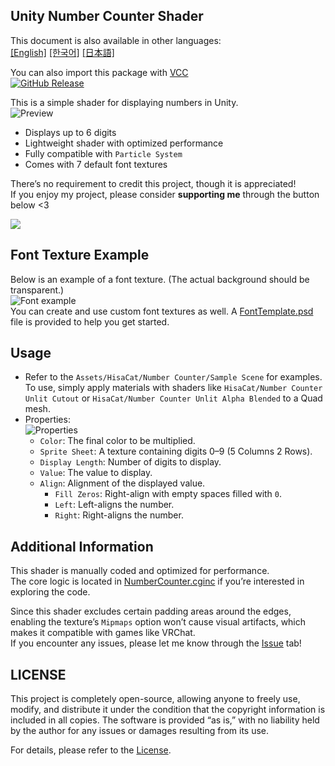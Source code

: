 ## Unity Number Counter Shader

This document is also available in other languages:  
[[English]](./README.md) [[한국어]](./README.ko.md) [[日本語]](README.ja.md)

You can also import this package with [VCC](https://hisacat.github.io/Unity-NumberCounterShader)  
[![GitHub Release][shields-release]][github-release]

[shields-release]: https://img.shields.io/github/v/release/hisacat/Unity-NumberCounterShader
[github-release]: https://github.com/hisacat/Unity-NumberCounterShader/releases/latest

This is a simple shader for displaying numbers in Unity.  
![Preview](./Images/Preview.png)

- Displays up to 6 digits
- Lightweight shader with optimized performance
- Fully compatible with `Particle System`
- Comes with 7 default font textures

There’s no requirement to credit this project, though it is appreciated!  
If you enjoy my project, please consider **supporting me** through the button below <3

<a href="https://www.buymeacoffee.com/HisaCat"><img src="https://img.buymeacoffee.com/button-api/?text=Buy me Milk&emoji=🥛&slug=HisaCat&button_colour=bd5fff&font_colour=ffffff&font_family=Bree&outline_colour=000000&coffee_colour=ffffff" /></a>

## Font Texture Example

Below is an example of a font texture. (The actual background should be transparent.)  
![Font example](./Images/Font.png)  
You can create and use custom font textures as well. A [FontTemplate.psd](.//Packages/cat.hisa.number-counter-shader//FontTemplate.psd) file is provided to help you get started.

## Usage

- Refer to the `Assets/HisaCat/Number Counter/Sample Scene` for examples.  
  To use, simply apply materials with shaders like `HisaCat/Number Counter Unlit Cutout` or `HisaCat/Number Counter Unlit Alpha Blended` to a Quad mesh.
- Properties:  
  ![Properties](./Images/Inspector-Properties.png)
  - `Color`: The final color to be multiplied.
  - `Sprite Sheet`: A texture containing digits 0–9 (5 Columns 2 Rows).
  - `Display Length`: Number of digits to display.
  - `Value`: The value to display.
  - `Align`: Alignment of the displayed value.
    - `Fill Zeros`: Right-align with empty spaces filled with `0`.
    - `Left`: Left-aligns the number.
    - `Right`: Right-aligns the number.

## Additional Information

This shader is manually coded and optimized for performance.  
The core logic is located in [NumberCounter.cginc](./Packages/cat.hisa.number-counter-shader/Runtime/Shaders/NumberCounter.cginc) if you’re interested in exploring the code.

Since this shader excludes certain padding areas around the edges, enabling the texture’s `Mipmaps` option won’t cause visual artifacts, which makes it compatible with games like VRChat.  
If you encounter any issues, please let me know through the [Issue](https://github.com/hisacat/Unity-NumberCounterShader/issues) tab!

## LICENSE

This project is completely open-source, allowing anyone to freely use, modify, and distribute it under the condition that the copyright information is included in all copies. The software is provided “as is,” with no liability held by the author for any issues or damages resulting from its use.

For details, please refer to the [License](./LICENSE).
